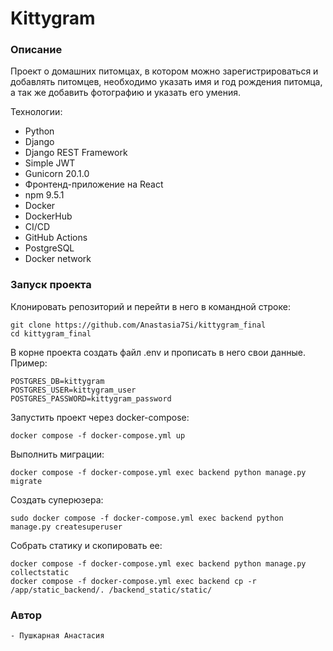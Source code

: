 # Kittygram

### Описание
Проект о домашних питомцах, в котором можно зарегистрироваться и добавлять питомцев, необходимо указать имя и год рождения питомца, а так же добавить фотографию и указать его умения. 

Технологии:
- Python
- Django
- Django REST Framework
- Simple JWT
- Gunicorn 20.1.0 
- Фронтенд-приложение на React 
- npm 9.5.1 
- Docker
- DockerHub
- CI/CD
- GitHub Actions
- PostgreSQL
- Docker network

### Запуск проекта
Клонировать репозиторий и перейти в него в командной строке:
```
git clone https://github.com/Anastasia7Si/kittygram_final
cd kittygram_final
```
В корне проекта создать файл .env и прописать в него свои данные.
Пример:
```
POSTGRES_DB=kittygram
POSTGRES_USER=kittygram_user
POSTGRES_PASSWORD=kittygram_password
```
Запустить проект через docker-compose:
```
docker compose -f docker-compose.yml up
```
Выполнить миграции:
```
docker compose -f docker-compose.yml exec backend python manage.py migrate
```
Создать суперюзера:
```
sudo docker compose -f docker-compose.yml exec backend python manage.py createsuperuser
```
Собрать статику и скопировать ее:
```
docker compose -f docker-compose.yml exec backend python manage.py collectstatic
docker compose -f docker-compose.yml exec backend cp -r /app/static_backend/. /backend_static/static/
```
### Автор
```
- Пушкарная Анастасия
````